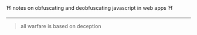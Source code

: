 :shinto_shrine: notes on obfuscating and deobfuscating javascript in web apps :shinto_shrine:

---

> all warfare is based on deception